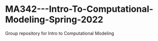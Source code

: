 # MA342---Intro-To-Computational-Modeling-Spring-2022
Group repository for Intro to Computational Modeling
